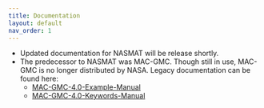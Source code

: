 ```yaml
---
title: Documentation
layout: default
nav_order: 1
---
```


-   Updated documentation for NASMAT will be release shortly.
-   The predecessor to NASMAT was MAC-GMC.  Though still in use,
    MAC-GMC is no longer distributed by NASA. Legacy documentation can
    be found here:
	-   [MAC-GMC-4.0-Example-Manual](legacy/MAC-GMC-4.0-Example-Manual-12.htm)
	-   [MAC-GMC-4.0-Keywords-Manual](legacy/MAC-GMC-4.0-Keywords-Manual-6.htm)
